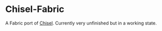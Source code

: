 # Chisel-Fabric
A Fabric port of [Chisel](https://github.com/Chisel-Team/Chisel). Currently very unfinished but in a working state.
